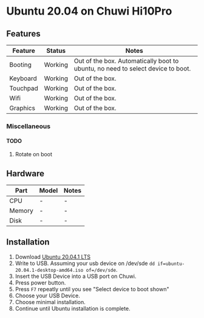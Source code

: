 # Ubuntu 20.04 on Chuwi Hi10Pro

## Features

| Feature | Status | Notes |
|-|-|-|
| Booting | Working | Out of the box. Automatically boot to ubuntu, no need to select device to boot. |
| Keyboard | Working | Out of the box. |
| Touchpad | Working | Out of the box. |
| Wifi | Working | Out of the box. |
| Graphics | Working | Out of the box. |

### Miscellaneous

#### TODO

 1. Rotate on boot

## Hardware

| Part | Model | Notes |
|-|-|-|
| CPU | - | - |
| Memory | - | - |
| Disk | - | - |

## Installation

 1. Download [Ubuntu 20.04.1 LTS](https://releases.ubuntu.com/20.04.1/ubuntu-20.04.1-desktop-amd64.iso)
 2. Write to USB. Assuming your usb device on /dev/sde `dd if=ubuntu-20.04.1-desktop-amd64.iso of=/dev/sde`.
 3. Insert the USB Device into a USB port on Chuwi.
 4. Press power button.
 5. Press `F7` repeatly until you see "Select device to boot shown"
 6. Choose your USB Device.
 7. Choose minimal installation.
 8. Continue until Ubuntu installation is complete.
